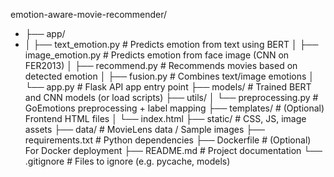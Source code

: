 emotion-aware-movie-recommender/

- ├── app/
- │ ├── text_emotion.py # Predicts emotion from text using BERT
│ ├── image_emotion.py # Predicts emotion from face image (CNN on FER2013)
│ ├── recommend.py # Recommends movies based on detected emotion
│ ├── fusion.py # Combines text/image emotions
│ └── app.py # Flask API app entry point
├── models/ # Trained BERT and CNN models (or load scripts)
├── utils/
│ └── preprocessing.py # GoEmotions preprocessing + label mapping
├── templates/ # (Optional) Frontend HTML files
│ └── index.html
├── static/ # CSS, JS, image assets
├── data/ # MovieLens data / Sample images
├── requirements.txt # Python dependencies
├── Dockerfile # (Optional) For Docker deployment
├── README.md # Project documentation
└── .gitignore # Files to ignore (e.g. pycache, models)
